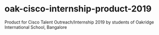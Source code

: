 # oak-cisco-internship-product-2019
Product for Cisco Talent Outreach/Internship 2019 by students of Oakridge International School, Bangalore
